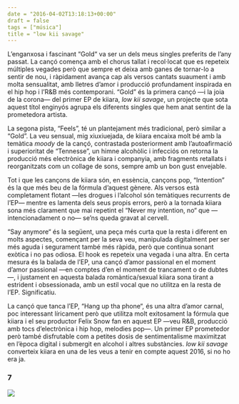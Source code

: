 ```yaml
---
date = "2016-04-02T13:18:13+00:00"
draft = false
tags = ["música"]
title = "low kii savage"
---
```

L’enganxosa i fascinant “Gold“ va ser un dels meus singles preferits de l’any passat. La cançó comença amb el chorus tallat i recol·locat que es repeteix múltiples vegades però que sempre et deixa amb ganes de tornar-lo a sentir de nou, i ràpidament avança cap als versos cantats suaument i amb molta sensualitat, amb lletres d’amor i producció profundament inspirada en el hip hop i l’R&B més contemporani. “Gold” és la primera cançó —i la joia de la corona— del primer EP de kiiara, *low kii savage*, un projecte que sota aquest títol enginyós agrupa els diferents singles que hem anat sentint de la prometedora artista.

<!-- more -->

La segona pista, “Feels”, té un plantejament més tradicional, però similar a “Gold”. La veu sensual, mig xiuxiuejada, de kiiara encaixa molt bé amb la temàtica *moody* de la cançó, contrastada posteriorment amb l’autoafirmació i superioritat de “Tennesse”, un himne alcohòlic i infecciós on retorna la producció més electrònica de kiiara i companyia, amb fragments retallats i reorganitzats com un collage de sons, sempre amb un bon gust envejable. 

Tot i que les cançons de kiiara són, en essència, cançons pop, “Intention” és la que més beu de la fórmula d’aquest gènere. Als versos està completament flotant —les drogues i l’alcohol són temàtiques recurrents de l’EP— mentre es lamenta dels seus propis errors, però a la tornada kiiara sona més clarament que mai repetint el “Never my intention, no“ que —intencionadament o no— se’ns queda gravat al cervell. 

“Say anymore“ és la següent, una peça més curta que la resta i diferent en molts aspectes, començant per la seva veu, manipulada digitalment per ser més aguda i segurament també més ràpida, però que continua sonant exòtica i no pas odiosa. El hook es repeteix una vegada i una altra. En certa mesura és la balada de l’EP, una cançó d’amor passional en el moment d’amor passional —en comptes d’en el moment de trancament o de dubtes—, i justament en aquesta balada romàntica/sexual kiiara sona tirant a estrident i obsessionada, amb un estil vocal que no utilitza en la resta de l’EP. Significatiu.

La cançó que tanca l’EP, “Hang up tha phone“, és una altra d’amor carnal, poc interessant líricament però que utilitza molt exitosament la fórmula que kiiara i el seu productor Felix Snow fan en aquest EP —veu R&B, producció amb tocs d’electrònica i hip hop, melodies pop—. Un primer EP prometedor però també disfrutable com a petites dosis de sentimentalisme maximitzat en l’època digital i submergit en alcohol i altres substàncies. *low kii savage* converteix kiiara en una de les veus a tenir en compte aquest 2016, si no ho era ja.

### 7

<img id="splashFade" src="https://41.media.tumblr.com/d905cbed2fa75f367f69f3a7c17a6ca7/tumblr_o59g6xLHeW1u00ofno1_1280.jpg">